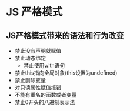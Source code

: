 # JS 严格模式

## JS严格模式带来的语法和行为改变

- 禁止没有声明就赋值
- 禁止动态绑定
  - 禁止使用with语句
- 禁止this指向全局对象(this设置为undefined)
- 禁止删除变量
- 对只读属性赋值报错
- 不能有重名的函数或者变量
- 禁止0开头的八进制表示法
